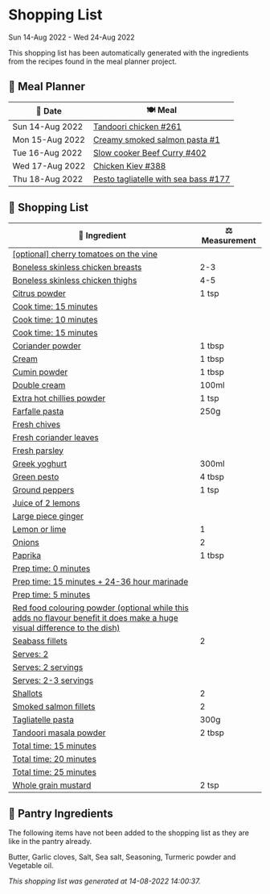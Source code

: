 # Shopping List

Sun 14-Aug 2022 - Wed 24-Aug 2022

This shopping list has been automatically generated with the ingredients from the recipes found in the meal planner project.

## 📅 Meal Planner

|📅 Date| 🍽️ Meal|
|----|----|
|Sun 14-Aug 2022|[Tandoori chicken #261](https://github.com/jcallaghan/The-Cookbook/issues/261)|
|Mon 15-Aug 2022|[Creamy smoked salmon pasta #1](https://github.com/jcallaghan/The-Cookbook/issues/1)|
|Tue 16-Aug 2022|[Slow cooker Beef Curry #402](https://github.com/jcallaghan/The-Cookbook/issues/402)|
|Wed 17-Aug 2022|[Chicken Kiev #388](https://github.com/jcallaghan/The-Cookbook/issues/388)|
|Thu 18-Aug 2022|[Pesto tagliatelle with sea bass #177](https://github.com/jcallaghan/The-Cookbook/issues/177)|

## 🛒 Shopping List

| 🍌 Ingredient| ⚖️ Measurement|
|----------|-----------|
|[[optional] cherry tomatoes on the vine](https://www.sainsburys.co.uk/gol-ui/SearchResults/[optional]%20cherry%20tomatoes%20on%20the%20vine)||
|[Boneless skinless chicken breasts](https://www.sainsburys.co.uk/gol-ui/SearchResults/Boneless%20skinless%20chicken%20breasts)|2-3|
|[Boneless skinless chicken thighs](https://www.sainsburys.co.uk/gol-ui/SearchResults/Boneless%20skinless%20chicken%20thighs)|4-5|
|[Citrus powder](https://www.sainsburys.co.uk/gol-ui/SearchResults/Citrus%20powder)|1 tsp|
|[Cook time:  15 minutes](https://www.sainsburys.co.uk/gol-ui/SearchResults/Cook%20time:%20%2015%20minutes)||
|[Cook time: 10 minutes](https://www.sainsburys.co.uk/gol-ui/SearchResults/Cook%20time:%2010%20minutes)||
|[Cook time: 15 minutes](https://www.sainsburys.co.uk/gol-ui/SearchResults/Cook%20time:%2015%20minutes)||
|[Coriander powder](https://www.sainsburys.co.uk/gol-ui/SearchResults/Coriander%20powder)|1 tbsp|
|[Cream](https://www.sainsburys.co.uk/gol-ui/SearchResults/Cream)|1 tbsp|
|[Cumin powder](https://www.sainsburys.co.uk/gol-ui/SearchResults/Cumin%20powder)|1 tbsp|
|[Double cream](https://www.sainsburys.co.uk/gol-ui/SearchResults/Double%20cream)|100ml|
|[Extra hot chillies powder](https://www.sainsburys.co.uk/gol-ui/SearchResults/Extra%20hot%20chillies%20powder)|1 tsp|
|[Farfalle pasta](https://www.sainsburys.co.uk/gol-ui/SearchResults/Farfalle%20pasta)|250g|
|[Fresh chives](https://www.sainsburys.co.uk/gol-ui/SearchResults/Fresh%20chives)||
|[Fresh coriander leaves](https://www.sainsburys.co.uk/gol-ui/SearchResults/Fresh%20coriander%20leaves)||
|[Fresh parsley](https://www.sainsburys.co.uk/gol-ui/SearchResults/Fresh%20parsley)||
|[Greek yoghurt](https://www.sainsburys.co.uk/gol-ui/SearchResults/Greek%20yoghurt)|300ml|
|[Green pesto](https://www.sainsburys.co.uk/gol-ui/SearchResults/Green%20pesto)|4 tbsp|
|[Ground peppers](https://www.sainsburys.co.uk/gol-ui/SearchResults/Ground%20peppers)|1 tsp|
|[Juice of 2 lemons](https://www.sainsburys.co.uk/gol-ui/SearchResults/Juice%20of%202%20lemons)||
|[Large piece ginger](https://www.sainsburys.co.uk/gol-ui/SearchResults/Large%20piece%20ginger)||
|[Lemon or lime](https://www.sainsburys.co.uk/gol-ui/SearchResults/Lemon%20or%20lime)|1|
|[Onions](https://www.sainsburys.co.uk/gol-ui/SearchResults/Onions)|2|
|[Paprika](https://www.sainsburys.co.uk/gol-ui/SearchResults/Paprika)|1 tbsp|
|[Prep time: 0 minutes](https://www.sainsburys.co.uk/gol-ui/SearchResults/Prep%20time:%200%20minutes)||
|[Prep time: 15 minutes + 24-36 hour marinade](https://www.sainsburys.co.uk/gol-ui/SearchResults/Prep%20time:%2015%20minutes%20+%2024-36%20hour%20marinade)||
|[Prep time: 5 minutes](https://www.sainsburys.co.uk/gol-ui/SearchResults/Prep%20time:%205%20minutes)||
|[Red food colouring powder (optional while this adds no flavour benefit it does make a huge visual difference to the dish)](https://www.sainsburys.co.uk/gol-ui/SearchResults/Red%20food%20colouring%20powder%20(optional%20while%20this%20adds%20no%20flavour%20benefit%20it%20does%20make%20a%20huge%20visual%20difference%20to%20the%20dish))||
|[Seabass fillets](https://www.sainsburys.co.uk/gol-ui/SearchResults/Seabass%20fillets)|2|
|[Serves: 2](https://www.sainsburys.co.uk/gol-ui/SearchResults/Serves:%202)||
|[Serves: 2 servings](https://www.sainsburys.co.uk/gol-ui/SearchResults/Serves:%202%20servings)||
|[Serves: 2-3 servings](https://www.sainsburys.co.uk/gol-ui/SearchResults/Serves:%202-3%20servings)||
|[Shallots](https://www.sainsburys.co.uk/gol-ui/SearchResults/Shallots)|2|
|[Smoked salmon fillets](https://www.sainsburys.co.uk/gol-ui/SearchResults/Smoked%20salmon%20fillets)|2|
|[Tagliatelle pasta](https://www.sainsburys.co.uk/gol-ui/SearchResults/Tagliatelle%20pasta)|300g|
|[Tandoori masala powder](https://www.sainsburys.co.uk/gol-ui/SearchResults/Tandoori%20masala%20powder)|2 tbsp|
|[Total time: 15 minutes](https://www.sainsburys.co.uk/gol-ui/SearchResults/Total%20time:%2015%20minutes)||
|[Total time: 20 minutes](https://www.sainsburys.co.uk/gol-ui/SearchResults/Total%20time:%2020%20minutes)||
|[Total time: 25 minutes](https://www.sainsburys.co.uk/gol-ui/SearchResults/Total%20time:%2025%20minutes)||
|[Whole grain mustard](https://www.sainsburys.co.uk/gol-ui/SearchResults/Whole%20grain%20mustard)|2 tsp|

## 🏪 Pantry Ingredients

The following items have not been added to the shopping list as they are like in the pantry already.

Butter, Garlic cloves, Salt, Sea salt, Seasoning, Turmeric powder and Vegetable oil.


_This shopping list was generated at 14-08-2022 14:00:37._